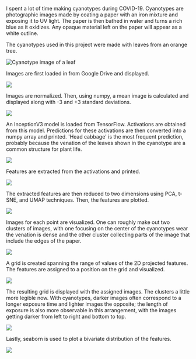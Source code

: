 I spent a lot of time making cyanotypes during COVID-19. Cyanotypes are photographic images made by coating a paper with an iron mixture and exposing it to UV light. The paper is then bathed in water and turns a rich blue as it oxidizes. Any opaque material left on the paper will appear as a white outline. 

The cyanotypes used in this project were made with leaves from an orange tree.

![Cyanotype image of a leaf](./imgs/01.png)

Images are first loaded in from Google Drive and displayed.

![](./imgs/02.png)

Images are normalized. Then, using numpy, a mean image is calculated and displayed along with -3 and +3 standard deviations.

![](./imgs/03.png)

An InceptionV3 model is loaded from TensorFlow. Activations are obtained from this model. Predictions for these activations are then converted into a numpy array and printed. 'Head cabbage' is the most frequent prediction, probably because the venation of the leaves shown in the cyanotype are a common structure for plant life.

![](./imgs/04.png)

Features are extracted from the activations and printed.

![](./imgs/05.png)

The extracted features are then reduced to two dimensions using PCA, t-SNE, and UMAP techniques. Then, the features are plotted.

![](./imgs/06.png)

Images for each point are visualized. One can roughly make out two clusters of images, with one focusing on the center of the cyanotypes wear the venation is dense and the other cluster collecting parts of the image that include the edges of the paper.

![](./imgs/07.png)

A grid is created spanning the range of values of the 2D projected features. The features are assigned to a position on the grid and visualized.

![](./imgs/08.png)

The resulting grid is displayed with the assigned images. The clusters a little more legible now. With cyanotypes, darker images often correspond to a longer exposure time and lighter images the opposite; the length of exposure is also more observable in this arrangement, with the images getting darker from left to right and bottom to top.

![](./imgs/09.png)

Lastly, seaborn is used to plot a bivariate distribution of the features. 

![](./imgs/10.png)
